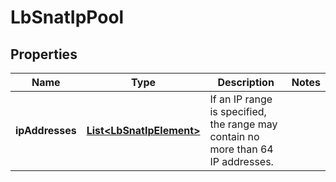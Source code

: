 # LbSnatIpPool

## Properties
Name | Type | Description | Notes
------------ | ------------- | ------------- | -------------
**ipAddresses** | [**List&lt;LbSnatIpElement&gt;**](LbSnatIpElement.md) | If an IP range is specified, the range may contain no more than 64 IP addresses.  | 
